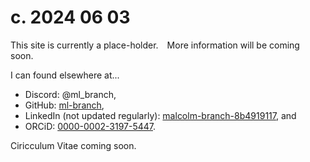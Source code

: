 

<style>
    .HiddenLink  {
        display: none;
    }
</style>


<h1>
c. 2024 06 03
</h1>

<p>
This site is currently a place-holder.&emsp;More information will be coming soon.&emsp;
</p>

<!--

<p>
Support my independent research on <a href="https://ko-fi.com/ml_branch">Ko-fi</a>.&emsp;
</p>

-->

<p>
I can found elsewhere at...&emsp;
<ul>
    <li>Discord: @ml_branch,&emsp;</li>
    <li>GitHub: <a href="https://github.com/ml-branch">ml-branch</a>,&emsp;</li>
    <li>LinkedIn (not updated regularly): <a href="https://www.linkedin.com/in/malcolm-branch-8b4919117/">malcolm-branch-8b4919117</a>, and&emsp;</li>
    <li>ORCiD: <a href="https://orcid.org/0000-0002-3197-5447">0000-0002-3197-5447</a>.&emsp;</li>
</ul>
</p>

<p>
Ciricculum Vitae coming soon.&emsp;
</p>

<p>
<a href="https://ml-branch.github.io/cnvrt" class=HiddenLink>...conversions page...</a>
</p>

<p>
<a href="https://ml-branch.github.io/test" class=HiddenLink>Hidden link test?</a>
</p>




<!--

<p>
<a href="https://ml-branch.github.io/test">test</a>
</p>

-->

